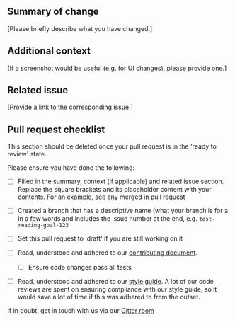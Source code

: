 ## Summary of change

[Please briefly describe what you have changed.]

## Additional context

[If a screenshot would be useful (e.g. for UI changes), please provide one.]

## Related issue

[Provide a link to the corresponding issue.]

## Pull request checklist

This section should be deleted once your pull request is in the 'ready to review' state.

Please ensure you have done the following:

- [ ] Filled in the summary, context (if applicable) and related issue section. Replace the square brackets and its placeholder content with your contents. For an example, see any merged in pull request

- [ ] Created a branch that has a descriptive name (what your branch is for a in a few words and includes the issue number at the end, e.g. `test-reading-goal-123`

- [ ] Set this pull request to 'draft' if you are still working on it

- [ ] Read, understood and adhered to our [contributing document](https://github.com/knjk04/book-project/blob/master/CONTRIBUTING.md).
  - [ ] Ensure code changes pass all tests

- [ ] Read, understood and adhered to our [style guide](https://github.com/knjk04/book-project/blob/master/STYLEGUIDE.md). A lot of our code reviews are spent on ensuring compliance with our style guide, so it would save a lot of time if this was adhered to from the outset. 

If in doubt, get in touch with us via our [Gitter room](https://gitter.im/book-project-community/community)
